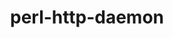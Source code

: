 ---
title: "perl-http-daemon"
layout: cache
categories: [package, develop-2023-05-18]
meta: {"versions": ["6.01"], "compilers": ["gcc@=7.3.1"], "oss": ["amzn2"], "platforms": ["linux"], "targets": ["aarch64", "neoverse_n1", "x86_64_v3"], "stacks": ["aws-ahug", "aws-ahug-aarch64", "root"], "num_specs": 3, "num_specs_by_stack": {"aws-ahug-aarch64": 2, "root": 3, "aws-ahug": 1}}
spec_details: [{"hash": "xjx5q6jux7tfspb3visjhfbzxmawklus", "compiler": "gcc@=7.3.1", "versions": ["6.01"], "os": "amzn2", "platform": "linux", "target": "aarch64", "variants": ["build_system=perl"], "stacks": ["aws-ahug-aarch64", "root"], "size": "-", "tarball": "https://binaries.spack.io/develop-2023-05-18/build_cache/linux-amzn2-aarch64/gcc-7.3.1/perl-http-daemon-6.01/linux-amzn2-aarch64-gcc-7.3.1-perl-http-daemon-6.01-xjx5q6jux7tfspb3visjhfbzxmawklus.spack"}, {"hash": "mghumstd32tuol3lflfozlrmi64rn2nr", "compiler": "gcc@=7.3.1", "versions": ["6.01"], "os": "amzn2", "platform": "linux", "target": "neoverse_n1", "variants": ["build_system=perl"], "stacks": ["aws-ahug-aarch64", "root"], "size": "-", "tarball": "https://binaries.spack.io/develop-2023-05-18/build_cache/linux-amzn2-neoverse_n1/gcc-7.3.1/perl-http-daemon-6.01/linux-amzn2-neoverse_n1-gcc-7.3.1-perl-http-daemon-6.01-mghumstd32tuol3lflfozlrmi64rn2nr.spack"}, {"hash": "cqnkwb44zbnkh2r4aitj2xvroujrf2um", "compiler": "gcc@=7.3.1", "versions": ["6.01"], "os": "amzn2", "platform": "linux", "target": "x86_64_v3", "variants": ["build_system=perl"], "stacks": ["aws-ahug", "root"], "size": "-", "tarball": "https://binaries.spack.io/develop-2023-05-18/build_cache/linux-amzn2-x86_64_v3/gcc-7.3.1/perl-http-daemon-6.01/linux-amzn2-x86_64_v3-gcc-7.3.1-perl-http-daemon-6.01-cqnkwb44zbnkh2r4aitj2xvroujrf2um.spack"}]
---